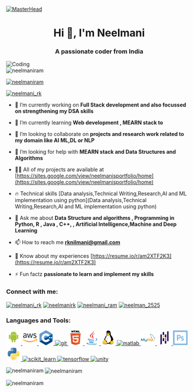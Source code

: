 [![MasterHead](https://camo.githubusercontent.com/a4c584bce1c41271485d28f92aaf9f581b3c88b68ca723b6edfd58b4ba988c2b/68747470733a2f2f63646e2e6472696262626c652e636f6d2f75736572732f313138373833362f73637265656e73686f74732f363533393432392f70726f6772616d65722e676966)](https://neelmaniram.io)
<h1 align="center">Hi 👋, I'm Neelmani</h1>
<h3 align="center">A passionate coder from India</h3>
<img align="right" alt="Coding" width="1000" src="https://user-images.githubusercontent.com/90236635/232446433-d5540fa2-fe28-4bb8-b929-cdb51fe61336.gif">

<p align="left"> <img src="https://komarev.com/ghpvc/?username=neelmaniram&label=Profile%20views&color=0e75b6&style=flat" alt="neelmaniram" /> </p>

<p align="left"> <a href="https://github.com/ryo-ma/github-profile-trophy"><img src="https://github-profile-trophy.vercel.app/?username=neelmaniram" alt="neelmaniram" /></a> </p>

<p align="left"> <a href="https://twitter.com/neelmani_rk" target="blank"><img src="https://img.shields.io/twitter/follow/neelmani_rk?logo=twitter&style=for-the-badge" alt="neelmani_rk" /></a> </p>

- 🔭 I’m currently working on **Full Stack development and also focussed on strengthening my DSA skills**

- 🌱 I’m currently learning **Web development , MEARN stack to**

- 👯 I’m looking to collaborate on **projects and research work related to my domain like AI ML,DL or NLP**

- 🤝 I’m looking for help with **MEARN stack and Data Structures and Algorithms**

- 👨‍💻 All of my projects are available at [https://sites.google.com/view/neelmanisportfolio/home](https://sites.google.com/view/neelmanisportfolio/home)

- 🔥 Technical skills [Data analysis,Technical Writing,Research,AI and ML implementation using python](Data analysis,Technical Writing,Research,AI and ML implementation using python)

- 💬 Ask me about **Data Structure and algorithms , Programming in Python, R , Java , C++, , Artificial Intelligence,Machine and Deep Learning**

- 📫 How to reach me **rknilmani@gmail.com**

- 📄 Know about my experiences [https://resume.io/r/am2XTF2K3](https://resume.io/r/am2XTF2K3)

- ⚡ Fun factz **passionate to learn and implement my skills**

<h3 align="left">Connect with me:</h3>
<p align="left">
<a href="https://twitter.com/neelmani_rk" target="blank"><img align="center" src="https://raw.githubusercontent.com/rahuldkjain/github-profile-readme-generator/master/src/images/icons/Social/twitter.svg" alt="neelmani_rk" height="30" width="40" /></a>
<a href="https://kaggle.com/neelmanirk" target="blank"><img align="center" src="https://raw.githubusercontent.com/rahuldkjain/github-profile-readme-generator/master/src/images/icons/Social/kaggle.svg" alt="neelmanirk" height="30" width="40" /></a>
<a href="https://instagram.com/neelmani_ram" target="blank"><img align="center" src="https://raw.githubusercontent.com/rahuldkjain/github-profile-readme-generator/master/src/images/icons/Social/instagram.svg" alt="neelmani_ram" height="30" width="40" /></a>
<a href="https://www.hackerrank.com/neelman_2525" target="blank"><img align="center" src="https://raw.githubusercontent.com/rahuldkjain/github-profile-readme-generator/master/src/images/icons/Social/hackerrank.svg" alt="neelman_2525" height="30" width="40" /></a>
</p>

<h3 align="left">Languages and Tools:</h3>
<p align="left"> <a href="https://developer.android.com" target="_blank" rel="noreferrer"> <img src="https://raw.githubusercontent.com/devicons/devicon/master/icons/android/android-original-wordmark.svg" alt="android" width="40" height="40"/> </a> <a href="https://aws.amazon.com" target="_blank" rel="noreferrer"> <img src="https://raw.githubusercontent.com/devicons/devicon/master/icons/amazonwebservices/amazonwebservices-original-wordmark.svg" alt="aws" width="40" height="40"/> </a> <a href="https://www.w3schools.com/cpp/" target="_blank" rel="noreferrer"> <img src="https://raw.githubusercontent.com/devicons/devicon/master/icons/cplusplus/cplusplus-original.svg" alt="cplusplus" width="40" height="40"/> </a> <a href="https://git-scm.com/" target="_blank" rel="noreferrer"> <img src="https://www.vectorlogo.zone/logos/git-scm/git-scm-icon.svg" alt="git" width="40" height="40"/> </a> <a href="https://www.w3.org/html/" target="_blank" rel="noreferrer"> <img src="https://raw.githubusercontent.com/devicons/devicon/master/icons/html5/html5-original-wordmark.svg" alt="html5" width="40" height="40"/> </a> <a href="https://www.java.com" target="_blank" rel="noreferrer"> <img src="https://raw.githubusercontent.com/devicons/devicon/master/icons/java/java-original.svg" alt="java" width="40" height="40"/> </a> <a href="https://www.linux.org/" target="_blank" rel="noreferrer"> <img src="https://raw.githubusercontent.com/devicons/devicon/master/icons/linux/linux-original.svg" alt="linux" width="40" height="40"/> </a> <a href="https://www.mathworks.com/" target="_blank" rel="noreferrer"> <img src="https://upload.wikimedia.org/wikipedia/commons/2/21/Matlab_Logo.png" alt="matlab" width="40" height="40"/> </a> <a href="https://www.mysql.com/" target="_blank" rel="noreferrer"> <img src="https://raw.githubusercontent.com/devicons/devicon/master/icons/mysql/mysql-original-wordmark.svg" alt="mysql" width="40" height="40"/> </a> <a href="https://pandas.pydata.org/" target="_blank" rel="noreferrer"> <img src="https://raw.githubusercontent.com/devicons/devicon/2ae2a900d2f041da66e950e4d48052658d850630/icons/pandas/pandas-original.svg" alt="pandas" width="40" height="40"/> </a> <a href="https://www.photoshop.com/en" target="_blank" rel="noreferrer"> <img src="https://raw.githubusercontent.com/devicons/devicon/master/icons/photoshop/photoshop-line.svg" alt="photoshop" width="40" height="40"/> </a> <a href="https://www.python.org" target="_blank" rel="noreferrer"> <img src="https://raw.githubusercontent.com/devicons/devicon/master/icons/python/python-original.svg" alt="python" width="40" height="40"/> </a> <a href="https://scikit-learn.org/" target="_blank" rel="noreferrer"> <img src="https://upload.wikimedia.org/wikipedia/commons/0/05/Scikit_learn_logo_small.svg" alt="scikit_learn" width="40" height="40"/> </a> <a href="https://www.tensorflow.org" target="_blank" rel="noreferrer"> <img src="https://www.vectorlogo.zone/logos/tensorflow/tensorflow-icon.svg" alt="tensorflow" width="40" height="40"/> </a> <a href="https://unity.com/" target="_blank" rel="noreferrer"> <img src="https://www.vectorlogo.zone/logos/unity3d/unity3d-icon.svg" alt="unity" width="40" height="40"/> </a> </p>

<p><img align="left" src="https://github-readme-stats.vercel.app/api/top-langs?username=neelmaniram&show_icons=true&locale=en&layout=compact" alt="neelmaniram" /></p>

<p>&nbsp;<img align="center" src="https://github-readme-stats.vercel.app/api?username=neelmaniram&show_icons=true&locale=en" alt="neelmaniram" /></p>

<p><img align="center" src="https://github-readme-streak-stats.herokuapp.com/?user=neelmaniram&" alt="neelmaniram" /></p>


